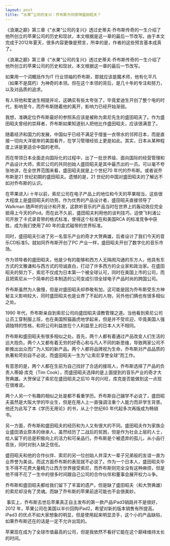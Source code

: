 ```yaml
---
layout: post
title: “水果”公司的复兴：乔布斯为何崇拜盛田昭夫？
---
```

《浪潮之巅》第三章《“水果”公司的复兴》透过史蒂夫∙乔布斯传奇的一生介绍了他所创立的苹果公司的历史和现状，本文根据是这一章的最后一节改写。由于本文完成于2012年夏天，很多内容更像是预言，所幸的是，作者的这些预言基本成真了。

《浪潮之巅》第三章《“水果”公司的复兴》透过史蒂夫∙乔布斯传奇的一生介绍了他所创立的苹果公司的历史和现状，本文根据这一章的最后一节改写。

如果用一个词概括作为IT 行业领袖的乔布斯，那就应该是魔术师，他有化平凡（如果不是腐朽）为神奇的本领。但在这个本领的背后，是几十年的专注和努力，以及对品质的追求。

有人将他和爱迪生相提并论，这确实有些太夸张了，毕竟爱迪生开创了整个电的时代，影响至今，而乔布斯随着他的离开，影响力已经开始渐弱。

我想，准确定位乔布斯最好的参照系应该是被称为索尼先生的盛田昭夫了。作为盛田昭夫曾经的崇拜者，乔布斯如果知道别人把他比作盛田昭夫，应该很满意了。

随着经济和国力的发展，中国似乎已经不满足于借鉴一衣带水的邻邦日本，而是直接一切向大洋彼岸的美国看齐，在学习管理经验上更是如此。其实，日本从某种程度上讲是更适合中国的老师。

而在带领日本全面走向国际化的过程中，出了一批世界级、面向国际的经营管理和产品设计大师，索尼公司的共同创始人盛田昭夫是其中最杰出的一员。可以毫不夸张地讲，在全世界范围来看，盛田昭夫就是上个世纪70 年代的乔布斯。或者说乔布斯是21 世纪初期的盛田昭夫。遗憾的是，21 世纪的中国对盛田昭夫的了解远不如对乔布斯的认识。

在苹果进入i 十年以前，索尼公司在电子产品上的地位和今天的苹果相当，这些很大程度上是盛田昭夫的功劳。作为优秀的产品设计者，盛田昭夫直接领导了Walkman 随声听的设计和开发，这款听音乐的产品当时在世界上的轰动效应完全抵得上今天的iPod。而在此不久前，盛田昭夫利用他的谈判技巧，迫使飞利浦公司开放了卡式录音带的格式标准，使得这个标准在和美国RCA 的标准竞争中获胜，成为我们使用了40 年的盒式磁带的世界标准。

同时，盛田昭夫引进了另一名音乐产业的奇才大贺典雄，后者设计了我们今天的音乐CD标准5。就如同乔布斯开创了PC 产业一样，盛田昭夫开创了数字化的音乐市场。

作为领导者的盛田昭夫，他是少有的能够和西方人无隔阂沟通的东方人，他具有东方式的文雅谦和与西方式的坦诚直白，打动了许多西方的企业家和政治家。在盛田昭夫的努力下，索尼不仅成为日本第一个被全球认可，同时在美国上市的公司，而且把索尼从一个简单的日本制造的公司变成引领全球电子产品时尚的跨国公司。

乔布斯虽然为人傲慢，但是对盛田昭夫却恭敬有加，这可能是因为乔布斯受东方神秘主义影响较大，同时盛田昭夫也是业界了不起的人物，另外他们俩也有很多相似之处。

1990 年代，乔布斯亲自到索尼公司向盛田昭夫请教管理之道。当他看到索尼公司让员工穿制服上班，也在美国照猫画虎地学起来，但是并不受欢迎，毕竟美国人强调独特的性格，和将公司利益放在个人利益至上的日本人大不相同。

乔布斯和盛田昭夫有很多相似之处。首先，两个人都有着通过产品改变人们生活的远大抱负。两个人又都有着无穷的好奇心和与凡人不同的新思维，导致两家公司不断推出出众而广为人知的新产品。两个人都将品牌视为生命，乔布斯对产品品质的执著和苛刻自不必说，而盛田昭夫一生为“让索尼享誉全球”而工作。

有意思的是，两个人都在生前为自己找好了合适的接班人，乔布斯选择了产品的负责人蒂姆·库克（Tim Cook），而盛田昭夫选择的是上面提到的音乐产业的奇才大贺典雄。大贺保证了索尼在盛田昭夫之后10 年的兴旺，库克是否能做到这一点现在很难说。

两个人另一个有趣的相似之处是都不看重学历。乔布斯自己辍学不必说了，盛田昭夫虽然是大阪大学的毕业生，但是在用人上一直强调注重个人能力而非学生背景。他还为此写了本《学历无用论》的书，从上个世纪60 年代起多次再版成为畅销书。

另一方面，乔布斯和盛田昭夫的经历和为人又有很大的不同。盛田昭夫作为家族企业盛田酒业原本的继承人，虽然经历了二战后的贫困，但是作为社会上层的人士，给人留下的总是积极向上的活力和可亲品行。乔布斯是个被遗弃的孤儿，从小品行乖张，同时对别人缺乏信任。

盛田昭夫和他的合作伙伴、索尼的另一位创始人井深大一辈子兄弟般的友谊一直为业界誉为美谈。而这方面乔布斯的表现就不必说了。作为一个日本人，盛田昭夫毕生不得不花费大量精力让西方世界接受索尼，而乔布斯则完全没有这种麻烦，但是他不得不花了一生中的很多时间跟自己公司的合作伙伴和董事会展开权力斗争。

乔布斯和盛田昭夫都给我们留下了丰富的遗产。但是缺了盛田昭夫（和大贺典雄）的索尼却没有了灵魂。而缺了乔布斯的苹果前途可能也不会很美妙。

 事实上，乔布斯去世后苹果真正自主发布的第一款产品iPad3销路并不是很好，2012 年，苹果公司在美国以半价回购iPad2，希望对新的版本销售有所提高。iPad3 的优点不如大家想象的明显，但是使用起来明显烫手，这个小的产品缺陷，如果乔布斯还在的话是一定不允许出现的。

苹果现在成为了全球市值最高的公司，但是我依然不看好它能在这个巅峰维持太长的时间。

